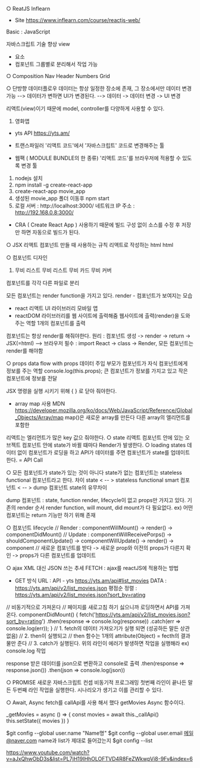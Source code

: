 ○ ReatJS
Inflearn
- Site
https://www.inflearn.com/course/reactjs-web/


Basic : JavaScript

자바스크립트 기술 향상
view

- 요소
- 컴포넌트
그룹별로 분리해서 작업 가능

○ Composition
Nav
Header
Numbers
Grid

○ 단방향 데이터플로우
데이터는 항상 일정한 장소에 존재, 그 장소에서만 데이터 변경 가능
--> 데이터가 변하면 UI가 변경된다.
--> 데이터 -> 데이터 변경 -> UI 변경

리액트(view)이기 때문에 model, controller를 다양하게 사용할 수 있다.



1. 영화앱
- yts API
https://yts.am/

- 트랜스파일러
'리액트 코드'에서 '자바스크립트' 코드로 변경해주는 툴
- 웹팩 ( MODULE BUNDLE의 한 종류)
'리액트 코드'를 브라우저에 적용할 수 있도록 변경
툴

1. nodejs 설치
2. npm install -g create-react-app
3. create-react-app movie_app
4. 생성된 movie_app 폴더 이동후
   npm start
5. 로컬 서버 : http://localhost:3000/
  네트워크 IP 주소 : http://192.168.0.8:3000/
- CRA ( Create React App ) 사용하기 때문에 빌드 구성 없이 소스를 수정 후 저장만 하면 자동으로 빌드가 된다.

○ JSX
리액트 컴포넌트 만들 때 사용하는 규칙
리액트로 작성하는 html
html



○ 컴포넌트 디자인
1. 무비 리스트
무비 리스트
무비 카드
무비 커버

컴포넌트를 각각 다른 파일로 분리

모든 컴포넌트는 render function을 가지고 있다.
render - 컴포넌트가 보여지는 모습

- react
리액트 UI 라이브러리
모바일 앱
- reactDOM
라이브러리를 웹 사이트에 출력해줌
웹사이트에 출력(render)을 도와주는 역할
1개의 컴포넌트를 출력

컴포넌트는 항상 render를 해줘야한다.
원리 : 컴포넌트 생성 -> render -> return -> JSX(=html) --> 브라우저
필수 : import React -> class -> Render, 모든 컴포넌트는 render를 해야함

○ props
data flow with props
데이터 주입
부모가 컴포넌트가 자식 컴포넌트에게 정보를 주는 역할
console.log(this.props);
큰 컴포넌트가 정보를 가지고 있고 작은 컴포넌트에 정보를 전달


 JSX 명령을 실행 시키기 위해 { } 로 닫아 줘야한다.

  - array map 사용
	MDN
	https://developer.mozilla.org/ko/docs/Web/JavaScript/Reference/Global_Objects/Array/map
	map()은 새로운 array를 만든다
	다른 array의 엘리먼트를 포함한

  리액트는 엘리먼트가 많은 key 값으 줘야한다.
○ state
리액트 컴포넌트 안에 있는 오브젝트
컴포넌트 안에 state가 바뀔 떄마다 Render가 발생한다.
○ loading states
데이터 없이 컴포넌트가 로딩을 하고 API가 데이터를 주면 컴포넌트가 state를 업데이트 한다. = API Call

○
모든 컴포넌트가 state가 있는 것이 아니다
state가 없는 컴포넌트는 stateless functional 컴포넌트라고 한다.
차이 state < -- > stateless functional
smart 컴포넌트  < -- > dump 컴포넌트
state의 유무차이

dump 컴포넌트 : state, function render, lifecycle이 없고
props만 가지고 있다.
기존의 render 순서 render function, will mount, did mount가 다 필요없다.
ex) 어떤 컴포넌트는 return 기능만 하기 위해 존재


○ 컴포넌트 lifecycle
// Render : componentWillMount() -> render() -> componentDidMount()
// Update : componentWillReceivePorps() -> shouldComponentUpdate() -> componentWillUpdate() -> render() -> component
// 새로운 컴포넌트를 받다 -> 새로운 prop와 이전의 props가 다른지 확인 -> props가 다른 컴포넌트를 업데이트


○ ajax
XML 대신 JSON 쓰는 추세
FETCH : ajax를 reactJS에 적용하는 방법

- GET 방식
URL : API - yts
https://yts.am/api#list_movies
DATA : https://yts.am/api/v2/list_movies.json
평점순 정렬 : https://yts.am/api/v2/list_movies.json?sort_by=rating

// 비동기적으로 가져온다
// 페이지를 새로고침 하기 싫으니까 로딩하면서 API를 가져온다.
componentDidMount() {
	fetch('https://yts.am/api/v2/list_movies.json?sort_by=rating')
	.then(response => console.log(response))
	.catch(err => console.log(err));
}
// 1. fetch의 데이터 가져오기가 실행 되면 (성공하든 말든 상관없음)
// 2. then이 실행되고
// then 함수는 1개의 attribute(Object) = fecth의 결과물만 준다
// 3. catch가 실행된다. 위의 라인이 에러가 발생하면 작업을 실행해라 ex) console.log 작업

response 받은 데이터를 json으로 변환하고 console로 출력
.then(response => response.json())
.then(json => console.log(json))

○ PROMISE
새로운 자바스크립트 컨셉
비동기적 프로그래밍
첫번째 라인이 끝나든 말든 두번째 라인 작업을 실행한다.
시나리오가 생기고 이를 관리할 수 있다.

○ Await, Async
fetch를 callApi를 사용 해서 했다
getMovies Async 함수이다.

_getMovies = async () => {
 const movies = await this._callApi()
 this.setState({
	 movies
 })
}


$git config --global user.name "Name명"
$git config --global user.email 메일@naver.com
name과 list가 제대로 들어갔는지
$git config --list



https://www.youtube.com/watch?v=aJxQhwObD3s&list=PL7jH19IHhOLOFTVD4R8FeZWkwpVi8-9Fv&index=6
